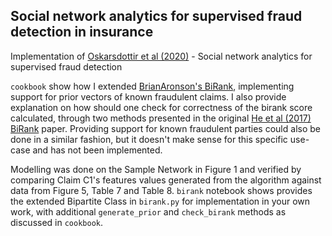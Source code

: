 ## Social network analytics for supervised fraud detection in insurance

Implementation of [Oskarsdottir et al (2020)](https://arxiv.org/abs/2009.08313) - Social network analytics for supervised fraud detection

`cookbook` show how I extended [BrianAronson's BiRank](https://github.com/BrianAronson/birankr), implementing support for prior vectors of known fraudulent claims. I also provide explanation on how should one check for correctness of the birank score calculated, through two methods presented in the original [He et al (2017) BiRank](https://arxiv.org/abs/1708.04396) paper. Providing support for known fraudulent parties could also be done in a similar fashion, but it doesn't make sense for this specific use-case and has not been implemented.

Modelling was done on the Sample Network in Figure 1 and verified by comparing Claim C1's features values generated from the algorithm against data from Figure 5, Table 7 and Table 8. `birank` notebook shows provides the extended Bipartite Class in `birank.py` for implementation in your own work, with additional `generate_prior` and `check_birank` methods as discussed in `cookbook`. 
